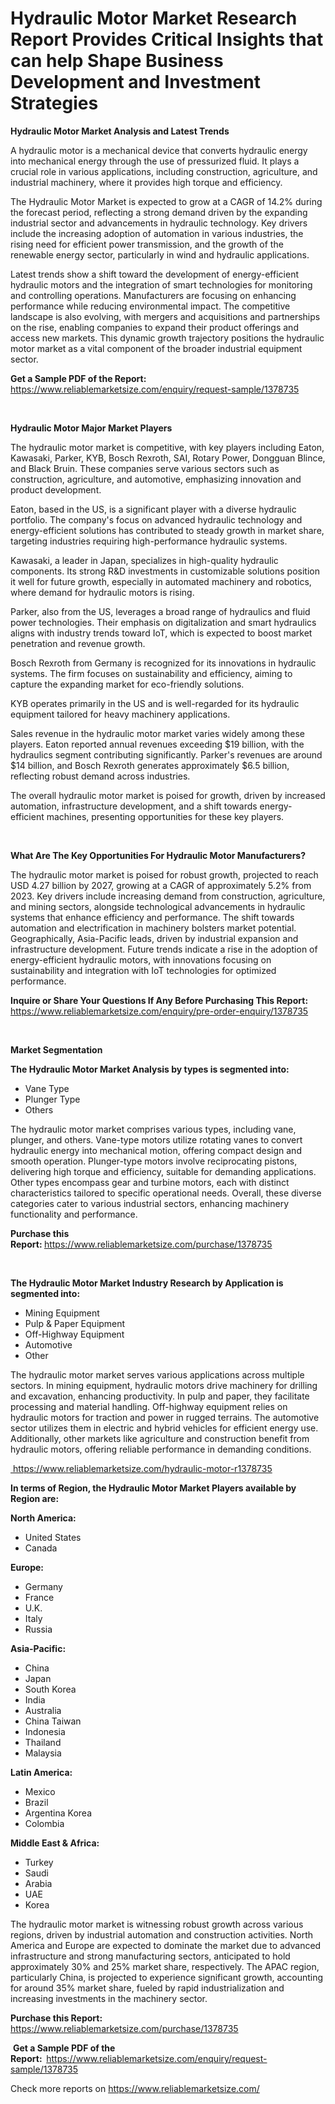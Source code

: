<p><h1>Hydraulic Motor Market Research Report Provides Critical Insights that can help Shape Business Development and Investment Strategies</h1></p><p><strong>Hydraulic Motor Market Analysis and Latest Trends</strong></p>
<p><p>A hydraulic motor is a mechanical device that converts hydraulic energy into mechanical energy through the use of pressurized fluid. It plays a crucial role in various applications, including construction, agriculture, and industrial machinery, where it provides high torque and efficiency.</p><p>The Hydraulic Motor Market is expected to grow at a CAGR of 14.2% during the forecast period, reflecting a strong demand driven by the expanding industrial sector and advancements in hydraulic technology. Key drivers include the increasing adoption of automation in various industries, the rising need for efficient power transmission, and the growth of the renewable energy sector, particularly in wind and hydraulic applications.</p><p>Latest trends show a shift toward the development of energy-efficient hydraulic motors and the integration of smart technologies for monitoring and controlling operations. Manufacturers are focusing on enhancing performance while reducing environmental impact. The competitive landscape is also evolving, with mergers and acquisitions and partnerships on the rise, enabling companies to expand their product offerings and access new markets. This dynamic growth trajectory positions the hydraulic motor market as a vital component of the broader industrial equipment sector.</p></p>
<p><strong>Get a Sample PDF of the Report:&nbsp;</strong> <a href="https://www.reliablemarketsize.com/enquiry/request-sample/1378735?utm_campaign=1133&utm_medium=2&utm_source=Github&utm_content=ia&utm_term=16022025&utm_id=hydraulic-motor">https://www.reliablemarketsize.com/enquiry/request-sample/1378735</a></p>
<p>&nbsp;</p>
<p><strong>Hydraulic Motor Major Market Players</strong></p>
<p><p>The hydraulic motor market is competitive, with key players including Eaton, Kawasaki, Parker, KYB, Bosch Rexroth, SAI, Rotary Power, Dongguan Blince, and Black Bruin. These companies serve various sectors such as construction, agriculture, and automotive, emphasizing innovation and product development.</p><p>Eaton, based in the US, is a significant player with a diverse hydraulic portfolio. The company's focus on advanced hydraulic technology and energy-efficient solutions has contributed to steady growth in market share, targeting industries requiring high-performance hydraulic systems.</p><p>Kawasaki, a leader in Japan, specializes in high-quality hydraulic components. Its strong R&D investments in customizable solutions position it well for future growth, especially in automated machinery and robotics, where demand for hydraulic motors is rising.</p><p>Parker, also from the US, leverages a broad range of hydraulics and fluid power technologies. Their emphasis on digitalization and smart hydraulics aligns with industry trends toward IoT, which is expected to boost market penetration and revenue growth. </p><p>Bosch Rexroth from Germany is recognized for its innovations in hydraulic systems. The firm focuses on sustainability and efficiency, aiming to capture the expanding market for eco-friendly solutions. </p><p>KYB operates primarily in the US and is well-regarded for its hydraulic equipment tailored for heavy machinery applications. </p><p>Sales revenue in the hydraulic motor market varies widely among these players. Eaton reported annual revenues exceeding $19 billion, with the hydraulics segment contributing significantly. Parker's revenues are around $14 billion, and Bosch Rexroth generates approximately $6.5 billion, reflecting robust demand across industries.</p><p>The overall hydraulic motor market is poised for growth, driven by increased automation, infrastructure development, and a shift towards energy-efficient machines, presenting opportunities for these key players.</p></p>
<p>&nbsp;</p>
<p><strong>What Are The Key Opportunities For Hydraulic Motor Manufacturers?</strong></p>
<p><p>The hydraulic motor market is poised for robust growth, projected to reach USD 4.27 billion by 2027, growing at a CAGR of approximately 5.2% from 2023. Key drivers include increasing demand from construction, agriculture, and mining sectors, alongside technological advancements in hydraulic systems that enhance efficiency and performance. The shift towards automation and electrification in machinery bolsters market potential. Geographically, Asia-Pacific leads, driven by industrial expansion and infrastructure development. Future trends indicate a rise in the adoption of energy-efficient hydraulic motors, with innovations focusing on sustainability and integration with IoT technologies for optimized performance.</p></p>
<p><strong>Inquire or Share Your Questions If Any Before Purchasing This Report:</strong> <a href="https://www.reliablemarketsize.com/enquiry/pre-order-enquiry/1378735?utm_campaign=1133&utm_medium=2&utm_source=Github&utm_content=ia&utm_term=16022025&utm_id=hydraulic-motor">https://www.reliablemarketsize.com/enquiry/pre-order-enquiry/1378735</a></p>
<p>&nbsp;</p>
<p><strong>Market Segmentation</strong></p>
<p><strong>The Hydraulic Motor Market Analysis by types is segmented into:</strong></p>
<p><ul><li>Vane Type</li><li>Plunger Type</li><li>Others</li></ul></p>
<p><p>The hydraulic motor market comprises various types, including vane, plunger, and others. Vane-type motors utilize rotating vanes to convert hydraulic energy into mechanical motion, offering compact design and smooth operation. Plunger-type motors involve reciprocating pistons, delivering high torque and efficiency, suitable for demanding applications. Other types encompass gear and turbine motors, each with distinct characteristics tailored to specific operational needs. Overall, these diverse categories cater to various industrial sectors, enhancing machinery functionality and performance.</p></p>
<p><strong>Purchase this Report:&nbsp;</strong><a href="https://www.reliablemarketsize.com/purchase/1378735?utm_campaign=1133&utm_medium=2&utm_source=Github&utm_content=ia&utm_term=16022025&utm_id=hydraulic-motor">https://www.reliablemarketsize.com/purchase/1378735</a></p>
<p>&nbsp;</p>
<p><strong>The Hydraulic Motor Market Industry Research by Application is segmented into:</strong></p>
<p><ul><li>Mining Equipment</li><li>Pulp & Paper Equipment</li><li>Off-Highway Equipment</li><li>Automotive</li><li>Other</li></ul></p>
<p><p>The hydraulic motor market serves various applications across multiple sectors. In mining equipment, hydraulic motors drive machinery for drilling and excavation, enhancing productivity. In pulp and paper, they facilitate processing and material handling. Off-highway equipment relies on hydraulic motors for traction and power in rugged terrains. The automotive sector utilizes them in electric and hybrid vehicles for efficient energy use. Additionally, other markets like agriculture and construction benefit from hydraulic motors, offering reliable performance in demanding conditions.</p></p>
<p><a href="https://www.reliablemarketsize.com/hydraulic-motor-r1378735?utm_campaign=1133&utm_medium=2&utm_source=Github&utm_content=ia&utm_term=16022025&utm_id=hydraulic-motor">&nbsp;https://www.reliablemarketsize.com/hydraulic-motor-r1378735</a></p>
<p><strong>In terms of Region, the Hydraulic Motor Market Players available by Region are:</strong></p>
<p>
    <p> <strong> North America: </strong>
        <ul>
            <li>United States</li>
            <li>Canada</li>
        </ul>
        </p> 
    <p> <strong> Europe: </strong>
        <ul>
            <li>Germany</li>
            <li>France</li>
            <li>U.K.</li>
            <li>Italy</li>
            <li>Russia</li>
        </ul>
        </p> 
    <p> <strong> Asia-Pacific: </strong>
        <ul>
            <li>China</li>
            <li>Japan</li>
            <li>South Korea</li>
            <li>India</li>
            <li>Australia</li>
            <li>China Taiwan</li>
            <li>Indonesia</li>
            <li>Thailand</li>
            <li>Malaysia</li>
        </ul>
        </p> 
    <p> <strong> Latin America: </strong>
        <ul>
            <li>Mexico</li>
            <li>Brazil</li>
            <li>Argentina Korea</li>
            <li>Colombia</li>
        </ul>
        </p> 
    <p> <strong> Middle East & Africa: </strong>
        <ul>
            <li>Turkey</li>
            <li>Saudi</li>
            <li>Arabia</li>
            <li>UAE</li>
            <li>Korea</li>
        </ul>
    </p>
    </p>
<p><p>The hydraulic motor market is witnessing robust growth across various regions, driven by industrial automation and construction activities. North America and Europe are expected to dominate the market due to advanced infrastructure and strong manufacturing sectors, anticipated to hold approximately 30% and 25% market share, respectively. The APAC region, particularly China, is projected to experience significant growth, accounting for around 35% market share, fueled by rapid industrialization and increasing investments in the machinery sector.</p></p>
<p><strong>Purchase this Report: </strong><a href="https://www.reliablemarketsize.com/purchase/1378735?utm_campaign=1133&utm_medium=2&utm_source=Github&utm_content=ia&utm_term=16022025&utm_id=hydraulic-motor">https://www.reliablemarketsize.com/purchase/1378735</a></p>
<p>&nbsp;<strong>Get a Sample PDF of the Report:&nbsp;&nbsp;</strong><a href="https://www.reliablemarketsize.com/enquiry/request-sample/1378735?utm_campaign=1133&utm_medium=2&utm_source=Github&utm_content=ia&utm_term=16022025&utm_id=hydraulic-motor">https://www.reliablemarketsize.com/enquiry/request-sample/1378735</a></p>
<p><strong></strong></p>
<p>Check more reports on <a href="https://www.reliablemarketsize.com/?utm_campaign=1133&utm_medium=2&utm_source=Github&utm_content=ia&utm_term=16022025&utm_id=hydraulic-motor">https://www.reliablemarketsize.com/</a></p>